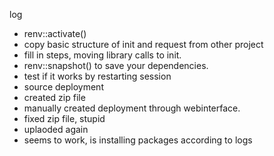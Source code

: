 log

* renv::activate()
* copy basic structure of init and request from other project
* fill in steps, moving library calls to init.
* renv::snapshot() to save your dependencies.
* test if it works by restarting session
* source deployment
* created zip file
* manually created deployment through webinterface. 
* fixed zip file, stupid
* uplaoded again
* seems to work, is installing packages according to logs